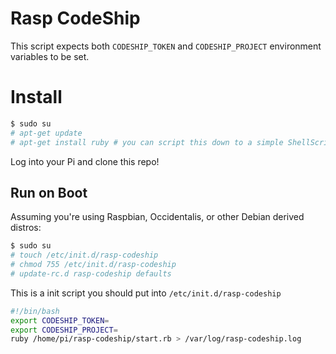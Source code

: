 Rasp CodeShip
=============

This script expects both `CODESHIP_TOKEN` and `CODESHIP_PROJECT` environment variables to be set.

Install
=======

```bash
$ sudo su
# apt-get update
# apt-get install ruby # you can script this down to a simple ShellScript, but I like the rubies...
```

Log into your Pi and clone this repo!

## Run on Boot

Assuming you're using Raspbian, Occidentalis, or other Debian derived distros:

```bash
$ sudo su
# touch /etc/init.d/rasp-codeship
# chmod 755 /etc/init.d/rasp-codeship
# update-rc.d rasp-codeship defaults
```

This is a init script you should put into `/etc/init.d/rasp-codeship`
```bash
#!/bin/bash
export CODESHIP_TOKEN=
export CODESHIP_PROJECT=
ruby /home/pi/rasp-codeship/start.rb > /var/log/rasp-codeship.log
```
